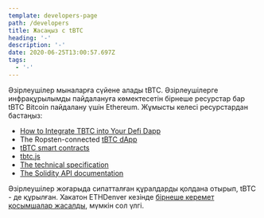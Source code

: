 ```yaml
---
template: developers-page
path: /developers
title: Жасаңыз с tBTC
heading: '-'
description: '-'
date: 2020-06-25T13:00:57.697Z
tags:
  - '-'
---
```

Әзірлеушілер мыналарға сүйене алады tBTC. Әзірлеушілерге инфрақұрылымды пайдалануға көмектесетін бірнеше ресурстар бар tBTC Bitcoin пайдалану үшін Ethereum. Жұмысты келесі ресурстардан бастаңыз:

* [How to Integrate TBTC into Your Defi Dapp](/developers/how-to-integrate-tbtc-into-your-defi-dapp)
* The Ropsten-connected [tBTC dApp](https://dapp.test.tbtc.network/)
* [tBTC smart contracts](https://github.com/keep-network/tbtc)
* [tbtc.js](https://github.com/keep-network/tbtc.js)
* [The technical specification](http://docs.keep.network/tbtc/)
* [The Solidity API documentation](http://docs.keep.network/tbtc/solidity/)

Әзірлеушілер жоғарыда сипатталған құралдарды қолдана отырып, tBTC - де құрылған. Хакатон ETHDenver [](https://blog.keep.network/bitcoin-earn-wins-ethdenver-tbtc-hackathon-prize-5233ce805468)кезінде [бірнеше керемет қосымшалар жасалды](https://blog.keep.network/bitcoin-earn-wins-ethdenver-tbtc-hackathon-prize-5233ce805468), мүмкін сол үлгі.
